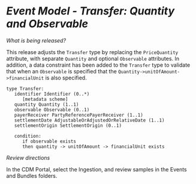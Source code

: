 # *Event Model - Transfer: Quantity and Observable*

_What is being released?_

This release adjusts the `Transfer` type by replacing the `PriceQuantity` attribute, with separate `Quantity` and optional `Observable` attributes.  In addition, a data constraint has been added to the `Transfer` type to validate that when an `Observable` is specified that the `Quantity->unitOfAmount->financialUnit` is also specified.

```
type Transfer:
   identifier Identifier (0..*)
      [metadata scheme]
   quantity Quantity (1..1)
   observable Observable (0..1)
   payerReceiver PartyReferencePayerReceiver (1..1)
   settlementDate AdjustableOrAdjustedOrRelativeDate (1..1)
   settlementOrigin SettlementOrigin (0..1)

   condition:
      if observable exists
      then quantity -> unitOfAmount -> financialUnit exists
```

_Review directions_

In the CDM Portal, select the Ingestion, and review samples in the Events and Bundles folders. 
